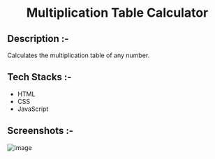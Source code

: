 # <p align="center">Multiplication Table Calculator</p>

## Description :-

Calculates the multiplication table of any number.

## Tech Stacks :-

- HTML
- CSS
- JavaScript

## Screenshots :-

![image](https://github.com/Rakesh9100/CalcDiverse/assets/73993775/da86fe79-e43d-447c-be4c-e7ba33366017)
